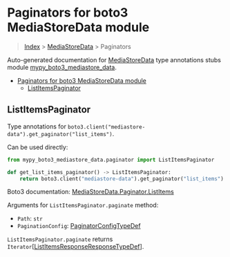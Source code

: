 # Paginators for boto3 MediaStoreData module

> [Index](..) > [MediaStoreData](.) > Paginators

Auto-generated documentation for
[MediaStoreData](https://boto3.amazonaws.com/v1/documentation/api/latest/reference/services/mediastore-data.html#MediaStoreData)
type annotations stubs module
[mypy_boto3_mediastore_data](https://pypi.org/project/mypy-boto3-mediastore-data/).

- [Paginators for boto3 MediaStoreData module](#paginators-for-boto3-mediastoredata-module)
  - [ListItemsPaginator](#listitemspaginator)

## ListItemsPaginator

Type annotations for
`boto3.client("mediastore-data").get_paginator("list_items")`.

Can be used directly:

```python
from mypy_boto3_mediastore_data.paginator import ListItemsPaginator

def get_list_items_paginator() -> ListItemsPaginator:
    return boto3.client("mediastore-data").get_paginator("list_items")
```

Boto3 documentation:
[MediaStoreData.Paginator.ListItems](https://boto3.amazonaws.com/v1/documentation/api/latest/reference/services/mediastore-data.html#MediaStoreData.Paginator.ListItems)

Arguments for `ListItemsPaginator.paginate` method:

- `Path`: `str`
- `PaginationConfig`:
  [PaginatorConfigTypeDef](./type_defs.md#paginatorconfigtypedef)

`ListItemsPaginator.paginate` returns
`Iterator`\[[ListItemsResponseResponseTypeDef](./type_defs.md#listitemsresponseresponsetypedef)\].
